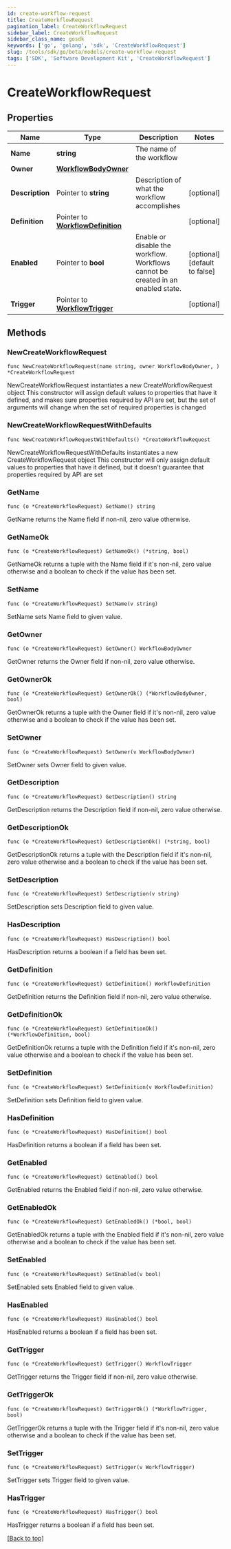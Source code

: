 ```yaml
---
id: create-workflow-request
title: CreateWorkflowRequest
pagination_label: CreateWorkflowRequest
sidebar_label: CreateWorkflowRequest
sidebar_class_name: gosdk
keywords: ['go', 'golang', 'sdk', 'CreateWorkflowRequest'] 
slug: /tools/sdk/go/beta/models/create-workflow-request
tags: ['SDK', 'Software Development Kit', 'CreateWorkflowRequest']
---
```


# CreateWorkflowRequest

## Properties

Name | Type | Description | Notes
------------ | ------------- | ------------- | -------------
**Name** | **string** | The name of the workflow | 
**Owner** | [**WorkflowBodyOwner**](WorkflowBodyOwner) |  | 
**Description** | Pointer to **string** | Description of what the workflow accomplishes | [optional] 
**Definition** | Pointer to [**WorkflowDefinition**](WorkflowDefinition) |  | [optional] 
**Enabled** | Pointer to **bool** | Enable or disable the workflow.  Workflows cannot be created in an enabled state. | [optional] [default to false]
**Trigger** | Pointer to [**WorkflowTrigger**](WorkflowTrigger) |  | [optional] 

## Methods

### NewCreateWorkflowRequest

`func NewCreateWorkflowRequest(name string, owner WorkflowBodyOwner, ) *CreateWorkflowRequest`

NewCreateWorkflowRequest instantiates a new CreateWorkflowRequest object
This constructor will assign default values to properties that have it defined,
and makes sure properties required by API are set, but the set of arguments
will change when the set of required properties is changed

### NewCreateWorkflowRequestWithDefaults

`func NewCreateWorkflowRequestWithDefaults() *CreateWorkflowRequest`

NewCreateWorkflowRequestWithDefaults instantiates a new CreateWorkflowRequest object
This constructor will only assign default values to properties that have it defined,
but it doesn't guarantee that properties required by API are set

### GetName

`func (o *CreateWorkflowRequest) GetName() string`

GetName returns the Name field if non-nil, zero value otherwise.

### GetNameOk

`func (o *CreateWorkflowRequest) GetNameOk() (*string, bool)`

GetNameOk returns a tuple with the Name field if it's non-nil, zero value otherwise
and a boolean to check if the value has been set.

### SetName

`func (o *CreateWorkflowRequest) SetName(v string)`

SetName sets Name field to given value.


### GetOwner

`func (o *CreateWorkflowRequest) GetOwner() WorkflowBodyOwner`

GetOwner returns the Owner field if non-nil, zero value otherwise.

### GetOwnerOk

`func (o *CreateWorkflowRequest) GetOwnerOk() (*WorkflowBodyOwner, bool)`

GetOwnerOk returns a tuple with the Owner field if it's non-nil, zero value otherwise
and a boolean to check if the value has been set.

### SetOwner

`func (o *CreateWorkflowRequest) SetOwner(v WorkflowBodyOwner)`

SetOwner sets Owner field to given value.


### GetDescription

`func (o *CreateWorkflowRequest) GetDescription() string`

GetDescription returns the Description field if non-nil, zero value otherwise.

### GetDescriptionOk

`func (o *CreateWorkflowRequest) GetDescriptionOk() (*string, bool)`

GetDescriptionOk returns a tuple with the Description field if it's non-nil, zero value otherwise
and a boolean to check if the value has been set.

### SetDescription

`func (o *CreateWorkflowRequest) SetDescription(v string)`

SetDescription sets Description field to given value.

### HasDescription

`func (o *CreateWorkflowRequest) HasDescription() bool`

HasDescription returns a boolean if a field has been set.

### GetDefinition

`func (o *CreateWorkflowRequest) GetDefinition() WorkflowDefinition`

GetDefinition returns the Definition field if non-nil, zero value otherwise.

### GetDefinitionOk

`func (o *CreateWorkflowRequest) GetDefinitionOk() (*WorkflowDefinition, bool)`

GetDefinitionOk returns a tuple with the Definition field if it's non-nil, zero value otherwise
and a boolean to check if the value has been set.

### SetDefinition

`func (o *CreateWorkflowRequest) SetDefinition(v WorkflowDefinition)`

SetDefinition sets Definition field to given value.

### HasDefinition

`func (o *CreateWorkflowRequest) HasDefinition() bool`

HasDefinition returns a boolean if a field has been set.

### GetEnabled

`func (o *CreateWorkflowRequest) GetEnabled() bool`

GetEnabled returns the Enabled field if non-nil, zero value otherwise.

### GetEnabledOk

`func (o *CreateWorkflowRequest) GetEnabledOk() (*bool, bool)`

GetEnabledOk returns a tuple with the Enabled field if it's non-nil, zero value otherwise
and a boolean to check if the value has been set.

### SetEnabled

`func (o *CreateWorkflowRequest) SetEnabled(v bool)`

SetEnabled sets Enabled field to given value.

### HasEnabled

`func (o *CreateWorkflowRequest) HasEnabled() bool`

HasEnabled returns a boolean if a field has been set.

### GetTrigger

`func (o *CreateWorkflowRequest) GetTrigger() WorkflowTrigger`

GetTrigger returns the Trigger field if non-nil, zero value otherwise.

### GetTriggerOk

`func (o *CreateWorkflowRequest) GetTriggerOk() (*WorkflowTrigger, bool)`

GetTriggerOk returns a tuple with the Trigger field if it's non-nil, zero value otherwise
and a boolean to check if the value has been set.

### SetTrigger

`func (o *CreateWorkflowRequest) SetTrigger(v WorkflowTrigger)`

SetTrigger sets Trigger field to given value.

### HasTrigger

`func (o *CreateWorkflowRequest) HasTrigger() bool`

HasTrigger returns a boolean if a field has been set.


[[Back to top]](#) 



